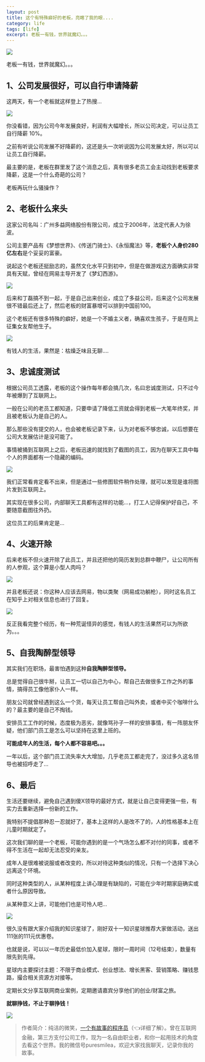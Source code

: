 ```yaml
---
layout: post
title: 这个有特殊癖好的老板，亮瞎了我的眼....
category: life
tags: [life]
excerpt: 老板一有钱，世界就魔幻。。。
---
```


![](http://favorites.ren/assets/images/2020/it/pihao/pihao01.jpg) 

老板一有钱，世界就魔幻。。。


## 1、公司发展很好，可以自行申请降薪

这两天，有一个老板就这样登上了热搜...

![](http://favorites.ren/assets/images/2020/it/pihao/pihao02.jpg) 

你没看错，因为公司今年发展良好，利润有大幅增长，所以公司决定，可以让员工自行降薪 10%。

之前有听说公司发展不好降薪的，这还是头一次听说因为公司发展太好，所以可以让员工自行降薪。

最主要的是，老板在群里发了这个消息之后，真有很多老员工会主动找到老板要求降薪，这是一个什么奇葩的公司？

老板再玩什么骚操作？

## 2、老板什么来头

这家公司名叫：广州多益网络股份有限公司，成立于2006年，法定代表人为徐波。

公司主要产品有《梦想世界》、《传送门骑士》、《永恒魔法》等，**老板个人身价280亿左右**是个妥妥的富豪。

说起这个老板还挺励志的，虽然文化水平只到初中，但是在做游戏这方面确实非常具有天赋，曾经在网易主导开发了《梦幻西游》。

![](http://favorites.ren/assets/images/2020/it/pihao/pihao03.jpg) 

后来和丁磊搞不到一起，于是自己出来创业，成立了多益公司，后来这个公司发展很不错最后还上了，然后老板的财富暴增可以排到中国前100。

这个老板还有很多特殊的癖好，她是一个不婚主义者，确喜欢生孩子，于是在网上征集女友帮他生子。

![](http://favorites.ren/assets/images/2020/it/pihao/pihao04.jpg) 

有钱人的生活，果然是：枯燥乏味且无聊....

## 3、忠诚度测试

根据公司员工透露，老板的这个操作每年都会搞几次，名曰忠诚度测试，只不过今年被爆到了互联网上。

一般在公司的老员工都知道，只要申请了降低工资就会得到老板一大笔年终奖，并且被老板认为是自己的人。

那么那些没有提交的人，也会被老板记录下来，认为对老板不够忠诚，以后想要在公司大发展估计是没可能了。

事情被捅到互联网上之后，老板迅速的就找到了截图的员工，因为在聊天工具中每个人的界面都有一个隐藏的编码。

![](http://favorites.ren/assets/images/2020/it/pihao/pihao05.jpg) 

我们正常看肯定看不出来，但是通过一些修图软件稍作处理，就可以发现是谁将图片发到互联网上。

其实现在很多公司，内部聊天工具都有这样的功能...，打工人记得保护好自己，不要随意截图往外扔。

这位员工的后果肯定是...

## 4、火速开除

后来老板不但火速开除了此员工，并且还把他的简历发到总群中鞭尸，让公司所有的人参观，这个算是小型人肉吗？

![](http://favorites.ren/assets/images/2020/it/pihao/pihao06.jpg) 

并且老板还说：你这种人应该去网易，物以类聚（网易成功躺枪），同时这名员工在知乎上对相关信息也进行了回复。

![](http://favorites.ren/assets/images/2020/it/pihao/pihao07.jpg) 

反正我看完整个经历，有一种荒诞怪异的感觉，有钱人的生活果然可以为所欲为。。。


## 5、自我陶醉型领导

其实我们在职场，最害怕遇到这种**自我陶醉型领导。**

总是觉得自己很牛掰，让员工一切以自己为中心，帮自己去做很多工作之外的事情，搞得员工像他家仆人一样。

朋友公司就曾经遇到这么一个货，每天让员工帮自己叫外卖，或者中买个咖啡什么的？最主要的是自己不掏钱。

安排员工工作的时候，态度极为恶劣，就像骂孙子一样的安排事情，有一阵朋友怀疑，他们部门员工是怎么可以坚持在这里上班的。

**可能成年人的生活，每个人都不容易吧。。。**

一年以后，这个部门员工流失率大大增加，几乎老员工都走完了，没过多久这名领导也被招呼走了...

## 6、最后

生活还要继续，避免自己遇到傻X领导的最好方式，就是让自己变得更强一些，有实力去重新选择一份新的工作。

我特别不提倡那种忍一忍就好了，基本上这样的人是改不了的，人的性格基本上在儿童时期就定了。

这次我们聊的是一个老板，可能你遇到的是一个气场怎么都不对付的同事，或者不得不生活在一起却无法忍受的亲友。

成年人是很难被说服或者改变的，所以对待这种类似的情况，只有一个选择下决心远离这个环境。

同时这种类型的人，从某种程度上讲心理是有缺陷的，可能在少年时期家庭确实或者什么原因导致。

从某种意义上讲，可能他们也是可怜人吧...

![](http://favorites.ren/assets/images/2020/it/pihao/pihao08.jpg) 



很久没有跟大家介绍我的知识星球了，刚好双十一知识星球推荐大家做活动，送出111张的111元优惠卷。

也就是说，可以以一年历史最低价加入星球，限时一周时间（12号结束），数量有限先到先得。

星球内主要探讨主题：不限于商业模式、创业想法、增长黑客、营销策略、赚钱思路，撮合相关资源方对接等。

定期长文分享互联网商业案例，定期邀请嘉宾分享他们的创业/财富之旅。

**就聊挣钱，不止于聊挣钱！**

![](http://favorites.ren/assets/images/2020/it/pihao/pihao09.jpg) 


>作者简介：纯洁的微笑，[一个有故事的程序员](https://mp.weixin.qq.com/s/bPk_-DcGF_7lTDoR1pKqVg)（👈详细了解）。曾在互联网金融，第三方支付公司工作，现为一名自由职业者，和你一起用技术的角度去看这个世界。我的微信号puresmilea，欢迎大家找我聊天，记录你我的故事。